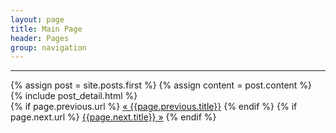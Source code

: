 ```yaml
---
layout: page
title: Main Page
header: Pages
group: navigation
---
```


---

<div class="blog-index">  
  {% assign post = site.posts.first %}
  {% assign content = post.content %}
  {% include post_detail.html %}
</div>

<div class="PageNavigation">
  {% if page.previous.url %}
    <a class="prev" href="{{page.previous.url}}">&laquo; {{page.previous.title}}</a>
  {% endif %}
  {% if page.next.url %}
    <a class="next" href="{{page.next.url}}">{{page.next.title}} &raquo;</a>
  {% endif %}
</div>
